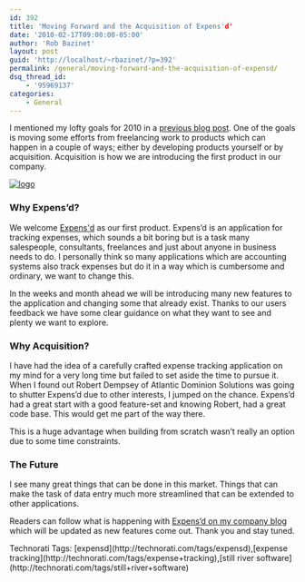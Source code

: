 ```yaml
---
id: 392
title: 'Moving Forward and the Acquisition of Expens'd'
date: '2010-02-17T09:00:00-05:00'
author: 'Rob Bazinet'
layout: post
guid: 'http://localhost/~rbazinet/?p=392'
permalink: /general/moving-forward-and-the-acquisition-of-expensd/
dsq_thread_id:
    - '95969137'
categories:
    - General
---
```


I mentioned my lofty goals for 2010 in a [previous blog post](http://accidentaltechnologist.com/general/2010-the-year-ahead/). One of the goals is moving some efforts from freelancing work to products which can happen in a couple of ways; either by developing products yourself or by acquisition. Acquisition is how we are introducing the first product in our company.

[![logo](http://accidentaltechnologist.com/files/media/image/WindowsLiveWriter/MovingForwardandtheAcquisitionofExpensd_E31E/logo_5.png "logo")](http://expensd.com/)

### Why Expens’d?

We welcome [Expens'd](http://expensd.com/) as our first product. Expens’d is an application for tracking expenses, which sounds a bit boring but is a task many salespeople, consultants, freelances and just about anyone in business needs to do. I personally think so many applications which are accounting systems also track expenses but do it in a way which is cumbersome and ordinary, we want to change this.

In the weeks and month ahead we will be introducing many new features to the application and changing some that already exist. Thanks to our users feedback we have some clear guidance on what they want to see and plenty we want to explore.

### Why Acquisition?

I have had the idea of a carefully crafted expense tracking application on my mind for a very long time but failed to set aside the time to pursue it. When I found out Robert Dempsey of Atlantic Dominion Solutions was going to shutter Expens’d due to other interests, I jumped on the chance. Expens’d had a great start with a good feature-set and knowing Robert, had a great code base. This would get me part of the way there.

This is a huge advantage when building from scratch wasn’t really an option due to some time constraints.

### The Future

I see many great things that can be done in this market. Things that can make the task of data entry much more streamlined that can be extended to other applications.

Readers can follow what is happening with [Expens’d on my company blog](http://blog.stillriversoftware.com/) which will be updated as new features come out. Thank you and stay tuned.

<div class="wlWriterEditableSmartContent" id="scid:0767317B-992E-4b12-91E0-4F059A8CECA8:ff7a9369-8b75-42de-8c5b-c8009dbe57ef" style="margin: 0px; padding: 0px; display: inline; float: none;">Technorati Tags: [expensd](http://technorati.com/tags/expensd),[expense tracking](http://technorati.com/tags/expense+tracking),[still river software](http://technorati.com/tags/still+river+software)</div>